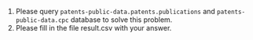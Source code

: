 1. Please query `patents-public-data.patents.publications` and `patents-public-data.cpc` database to solve this problem.
2. Please fill in the file result.csv with your answer.
